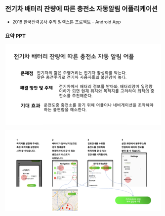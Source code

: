 ## 전기차 배터리 잔량에 따른 충전소 자동알림 어플리케이션

- 2018 한국전력공사 주최 일렉스톤 프로젝트 - Android App





### 요약 PPT

![1](./images/1.png)



![1](./images/2.png)
